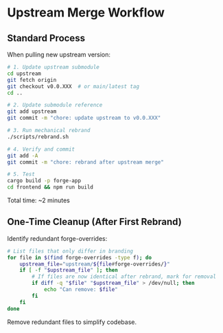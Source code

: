 # Upstream Merge Workflow

## Standard Process

When pulling new upstream version:

```bash
# 1. Update upstream submodule
cd upstream
git fetch origin
git checkout v0.0.XXX  # or main/latest tag
cd ..

# 2. Update submodule reference
git add upstream
git commit -m "chore: update upstream to v0.0.XXX"

# 3. Run mechanical rebrand
./scripts/rebrand.sh

# 4. Verify and commit
git add -A
git commit -m "chore: rebrand after upstream merge"

# 5. Test
cargo build -p forge-app
cd frontend && npm run build
```

Total time: ~2 minutes

## One-Time Cleanup (After First Rebrand)

Identify redundant forge-overrides:
```bash
# List files that only differ in branding
for file in $(find forge-overrides -type f); do
    upstream_file="upstream/${file#forge-overrides/}"
    if [ -f "$upstream_file" ]; then
        # If files are now identical after rebrand, mark for removal
        if diff -q "$file" "$upstream_file" > /dev/null; then
            echo "Can remove: $file"
        fi
    fi
done
```

Remove redundant files to simplify codebase.